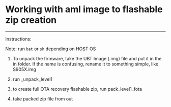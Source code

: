 # Working with aml image to flashable zip creation

---

Instructions:

Note: run `bat` or `sh` depending on HOST OS

1. To unpack the firmware, take the UBT Image (.img) file and put it in the in folder.
   If the name is confusing, rename it to something simple, like S905X.img

2. run \_unpack_level1

3. to create full OTA recovery flashable zip, run pack_level1_fota

4. take packed zip file from out
